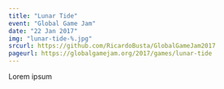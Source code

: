 ```yaml
---
title: "Lunar Tide"
event: "Global Game Jam"
date: "22 Jan 2017"
img: "lunar-tide-%.jpg"
srcurl: https://github.com/RicardoBusta/GlobalGameJam2017
pageurl: https://globalgamejam.org/2017/games/lunar-tide
---
```

Lorem ipsum